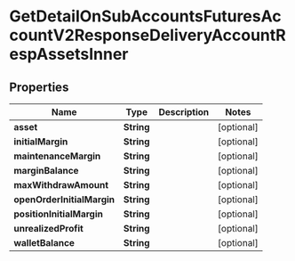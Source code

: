 

# GetDetailOnSubAccountsFuturesAccountV2ResponseDeliveryAccountRespAssetsInner


## Properties

| Name | Type | Description | Notes |
|------------ | ------------- | ------------- | -------------|
|**asset** | **String** |  |  [optional] |
|**initialMargin** | **String** |  |  [optional] |
|**maintenanceMargin** | **String** |  |  [optional] |
|**marginBalance** | **String** |  |  [optional] |
|**maxWithdrawAmount** | **String** |  |  [optional] |
|**openOrderInitialMargin** | **String** |  |  [optional] |
|**positionInitialMargin** | **String** |  |  [optional] |
|**unrealizedProfit** | **String** |  |  [optional] |
|**walletBalance** | **String** |  |  [optional] |



